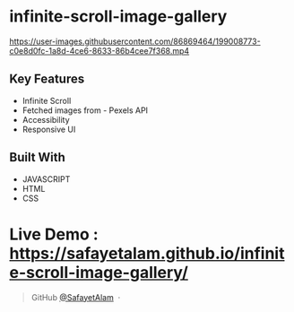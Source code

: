 # infinite-scroll-image-gallery

https://user-images.githubusercontent.com/86869464/199008773-c0e8d0fc-1a8d-4ce6-8633-86b4cee7f368.mp4

## Key Features

* Infinite Scroll
* Fetched images from - Pexels API
* Accessibility
* Responsive UI

## Built With

* JAVASCRIPT
* HTML
* CSS

# Live Demo : https://safayetalam.github.io/infinite-scroll-image-gallery/

> GitHub [@SafayetAlam](https://github.com/SafayetAlam) &nbsp;&middot;&nbsp;
